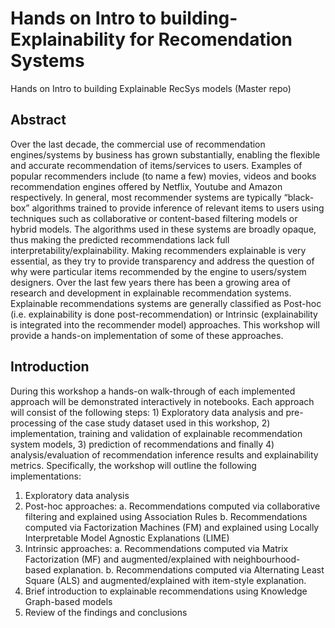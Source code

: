 # Hands on Intro to building-Explainability for Recomendation Systems
Hands on Intro to building Explainable RecSys models (Master repo)

## Abstract
Over the last decade, the commercial use of recommendation engines/systems by business has grown substantially, enabling the flexible and accurate recommendation of items/services to users. Examples of popular recommenders include (to name a few) movies, videos and books recommendation engines offered by Netflix, Youtube and Amazon respectively. 
In general, most recommender systems are typically “black-box” algorithms trained to provide inference of relevant items to users using techniques such as collaborative or content-based filtering models or hybrid models. The algorithms used in these systems are broadly opaque, thus making the predicted recommendations lack full interpretability/explainability. Making recommenders explainable is very essential, as they try to provide transparency and address the question of why were particular items recommended by the engine to users/system designers. 
Over the last few years there has been a growing area of research and development in explainable recommendation systems. Explainable recommendations systems are generally classified as Post-hoc (i.e. explainability is done post-recommendation) or Intrinsic (explainability is integrated into the recommender model) approaches. This workshop will provide a hands-on implementation of some of these approaches.

## Introduction
During this workshop a hands-on walk-through of each implemented approach will be demonstrated interactively in notebooks. Each approach will consist of the following steps: 1) Exploratory data analysis and pre-processing of the case study dataset used in this workshop, 2) implementation, training and validation of explainable recommendation system models, 3) prediction of recommendations and finally 4) analysis/evaluation of recommendation inference results and explainability metrics.
Specifically, the workshop will outline the following implementations:
1.	Exploratory data analysis
2.	Post-hoc approaches:
  a.	Recommendations computed via collaborative filtering and explained using Association Rules
  b.	Recommendations computed via Factorization Machines (FM) and explained using Locally Interpretable Model Agnostic Explanations (LIME)
3.	Intrinsic approaches:
  a.	Recommendations computed via Matrix Factorization (MF) and augmented/explained with neighbourhood-based explanation.
  b.	Recommendations computed via Alternating Least Square (ALS) and augmented/explained with item-style explanation.
4.	Brief introduction to explainable recommendations using Knowledge Graph-based models
5.	Review of the findings and conclusions

